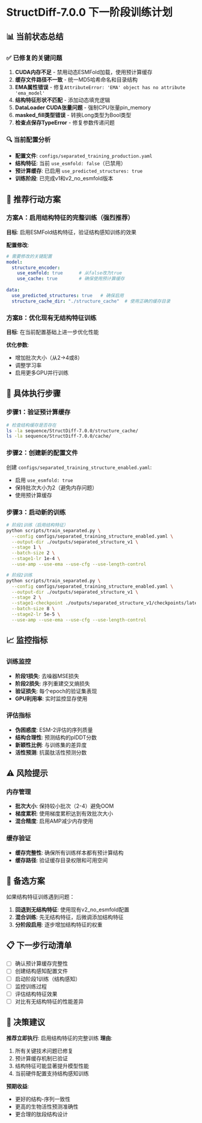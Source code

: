 # StructDiff-7.0.0 下一阶段训练计划

## 📊 当前状态总结

### ✅ 已修复的关键问题
1. **CUDA内存不足** - 禁用动态ESMFold加载，使用预计算缓存
2. **缓存文件路径不一致** - 统一MD5哈希命名和目录结构
3. **EMA属性错误** - 修复`AttributeError: 'EMA' object has no attribute 'ema_model'`
4. **结构特征形状不匹配** - 添加动态填充逻辑
5. **DataLoader CUDA张量问题** - 强制CPU张量pin_memory
6. **masked_fill类型错误** - 转换Long类型为Bool类型
7. **检查点保存TypeError** - 修复参数传递问题

### 🔍 当前配置分析
- **配置文件**: `configs/separated_training_production.yaml`
- **结构特征**: 当前 `use_esmfold: false`（已禁用）
- **预计算缓存**: 已启用 `use_predicted_structures: true`
- **训练阶段**: 已完成v1和v2_no_esmfold版本

## 🎯 推荐行动方案

### 方案A：启用结构特征的完整训练（强烈推荐）

**目标**: 启用ESMFold结构特征，验证结构感知训练的效果

**配置修改**:
```yaml
# 需要修改的关键配置
model:
  structure_encoder:
    use_esmfold: true      # 从false改为true
    use_cache: true        # 确保使用预计算缓存
    
data:
  use_predicted_structures: true   # 确保启用
  structure_cache_dir: "./structure_cache"  # 使用正确的缓存目录
```

### 方案B：优化现有无结构特征训练

**目标**: 在当前配置基础上进一步优化性能

**优化参数**:
- 增加批次大小（从2→4或8）
- 调整学习率
- 启用更多GPU并行训练

## 🚀 具体执行步骤

### 步骤1：验证预计算缓存
```bash
# 检查结构缓存是否存在
ls -la sequence/StructDiff-7.0.0/structure_cache/
ls -la sequence/StructDiff-7.0.0/cache/
```

### 步骤2：创建新的配置文件
创建 `configs/separated_training_structure_enabled.yaml`:
- 启用 `use_esmfold: true`
- 保持批次大小为2（避免内存问题）
- 使用预计算缓存

### 步骤3：启动新的训练
```bash
# 阶段1训练（启用结构特征）
python scripts/train_separated.py \
  --config configs/separated_training_structure_enabled.yaml \
  --output-dir ./outputs/separated_structure_v1 \
  --stage 1 \
  --batch-size 2 \
  --stage1-lr 1e-4 \
  --use-amp --use-ema --use-cfg --use-length-control

# 阶段2训练
python scripts/train_separated.py \
  --config configs/separated_training_structure_enabled.yaml \
  --output-dir ./outputs/separated_structure_v1 \
  --stage 2 \
  --stage1-checkpoint ./outputs/separated_structure_v1/checkpoints/latest.pth \
  --batch-size 8 \
  --stage2-lr 5e-5 \
  --use-amp --use-ema --use-cfg --use-length-control
```

## 📈 监控指标

### 训练监控
- **阶段1损失**: 去噪器MSE损失
- **阶段2损失**: 序列重建交叉熵损失
- **验证损失**: 每个epoch的验证集表现
- **GPU利用率**: 实时监控显存使用

### 评估指标
- **伪困惑度**: ESM-2评估的序列质量
- **结构合理性**: 预测结构的plDDT分数
- **新颖性比例**: 与训练集的差异度
- **活性预测**: 抗菌肽活性预测分数

## ⚠️ 风险提示

### 内存管理
- **批次大小**: 保持较小批次（2-4）避免OOM
- **梯度累积**: 使用梯度累积达到有效批次大小
- **混合精度**: 启用AMP减少内存使用

### 缓存验证
- **缓存完整性**: 确保所有训练样本都有预计算结构
- **缓存路径**: 验证缓存目录权限和可用空间

## 🔄 备选方案

如果结构特征训练遇到问题：

1. **回退到无结构特征**: 使用现有v2_no_esmfold配置
2. **混合训练**: 先无结构特征，后微调添加结构特征
3. **分阶段启用**: 逐步增加结构特征的权重

## 📋 下一步行动清单

- [ ] 确认预计算缓存完整性
- [ ] 创建结构感知配置文件
- [ ] 启动阶段1训练（结构感知）
- [ ] 监控训练过程
- [ ] 评估结构特征效果
- [ ] 对比有无结构特征的性能差异

## 🎯 决策建议

**推荐立即执行**: 启用结构特征的完整训练
**理由**: 
1. 所有关键技术问题已修复
2. 预计算缓存机制已验证
3. 结构特征可能显著提升模型性能
4. 当前硬件配置支持结构感知训练

**预期收益**: 
- 更好的结构-序列一致性
- 更高的生物活性预测准确性
- 更合理的肽段结构设计